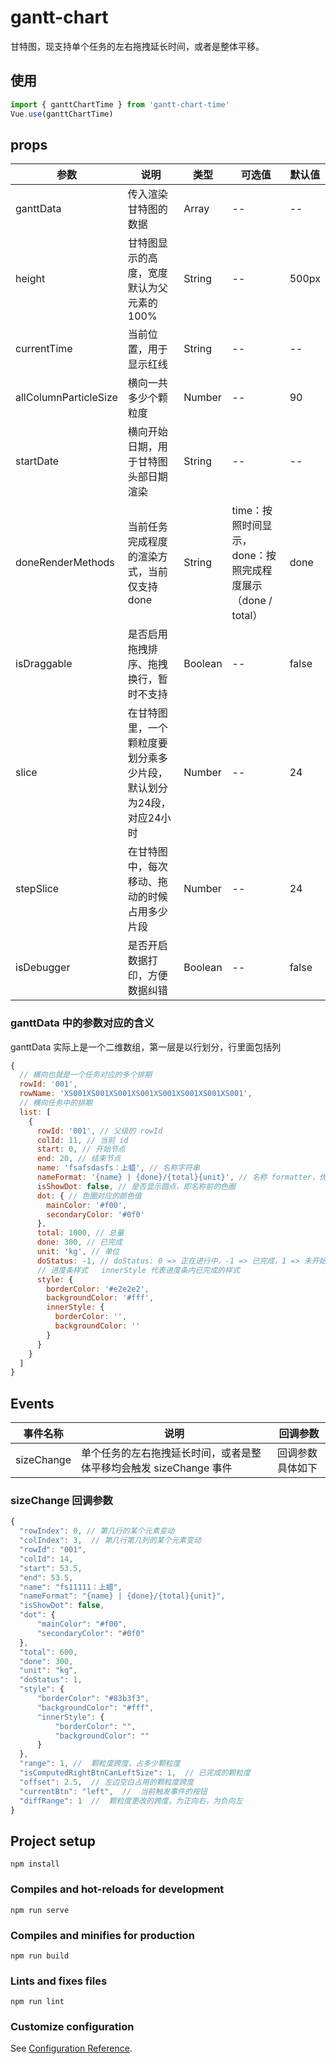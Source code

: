 # gantt-chart

甘特图，现支持单个任务的左右拖拽延长时间，或者是整体平移。

## 使用

```js
import { ganttChartTime } from 'gantt-chart-time'
Vue.use(ganttChartTime)
```

## props

|参数|说明|类型|可选值|默认值|
|---|---|---|---|---|
|ganttData|传入渲染甘特图的数据|Array|--|--|
|height|甘特图显示的高度，宽度默认为父元素的100%|String|--|500px|
|currentTime|当前位置，用于显示红线|String|--|--|
|allColumnParticleSize|横向一共多少个颗粒度|Number|--|90|
|startDate|横向开始日期，用于甘特图头部日期渲染|String|--|--|
|doneRenderMethods|当前任务完成程度的渲染方式，当前仅支持done|String|time：按照时间显示，done：按照完成程度展示（done / total）|done|
|isDraggable|是否启用拖拽排序、拖拽换行，暂时不支持|Boolean|--|false|
|slice|在甘特图里，一个颗粒度要划分乘多少片段，默认划分为24段，对应24小时|Number|--|24|
|stepSlice|在甘特图中，每次移动、拖动的时候占用多少片段|Number|--|24|
|isDebugger|是否开启数据打印，方便数据纠错|Boolean|--|false|

### ganttData 中的参数对应的含义

ganttData 实际上是一个二维数组，第一层是以行划分，行里面包括列

```js
{
  // 横向也就是一个任务对应的多个排期
  rowId: '001',
  rowName: 'XS001XS001XS001XS001XS001XS001XS001XS001',
  // 横向任务中的排期
  list: [
    {
      rowId: '001', // 父级的 rowId
      colId: 11, // 当前 id
      start: 0, // 开始节点
      end: 20, // 结束节点
      name: 'fsafsdasfs：上蜡', // 名称字符串
      nameFormat: '{name} | {done}/{total}{unit}', // 名称 formatter，优先级高于 name
      isShowDot: false, // 是否显示圆点，即名称前的色圈
      dot: { // 色圈对应的颜色值
        mainColor: '#f00',
        secondaryColor: '#0f0'
      },
      total: 1000, // 总量
      done: 300, // 已完成
      unit: 'kg', // 单位
      doStatus: -1, // doStatus: 0 => 正在进行中，-1 => 已完成，1 => 未开始
      // 进度条样式   innerStyle 代表进度条内已完成的样式
      style: {
        borderColor: '#e2e2e2',
        backgroundColor: '#fff',
        innerStyle: {
          borderColor: '',
          backgroundColor: ''
        }
      }
    }
  ]
}
```

## Events

|事件名称|说明|回调参数|
|---|---|---|
|sizeChange|单个任务的左右拖拽延长时间，或者是整体平移均会触发 sizeChange 事件|回调参数具体如下|

### sizeChange 回调参数

```js
{
  "rowIndex": 0, // 第几行的某个元素变动
  "colIndex": 3,  // 第几行第几列的某个元素变动
  "rowId": "001",
  "colId": 14,
  "start": 53.5,
  "end": 53.5,
  "name": "fs11111：上蜡",
  "nameFormat": "{name} | {done}/{total}{unit}",
  "isShowDot": false,
  "dot": {
      "mainColor": "#f00",
      "secondaryColor": "#0f0"
  },
  "total": 600,
  "done": 300,
  "unit": "kg",
  "doStatus": 1,
  "style": {
      "borderColor": "#83b3f3",
      "backgroundColor": "#fff",
      "innerStyle": {
          "borderColor": "",
          "backgroundColor": ""
      }
  },
  "range": 1, //  颗粒度跨度，占多少颗粒度
  "isComputedRightBtnCanLeftSize": 1,  // 已完成的颗粒度
  "offset": 2.5,  // 左边空白占用的颗粒度跨度
  "currentBtn": "left",  //  当前触发事件的按钮
  "diffRange": 1  //  颗粒度更改的跨度，为正向右，为负向左
}
```

## Project setup

```
npm install
```

### Compiles and hot-reloads for development

```
npm run serve
```

### Compiles and minifies for production

```
npm run build
```

### Lints and fixes files

```
npm run lint
```

### Customize configuration

See [Configuration Reference](https://cli.vuejs.org/config/).
